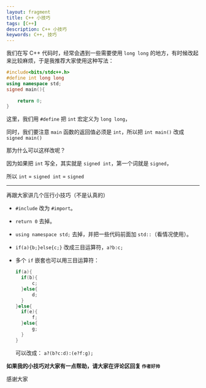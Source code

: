 ```yaml
---
layout: fragment
title: C++ 小技巧
tags: [C++]
description: C++ 小技巧
keywords: C++, 技巧
---
```


我们在写 C++ 代码时，经常会遇到一些需要使用 `long long` 的地方，有时候改起来比较麻烦，于是我推荐大家使用这种写法：

```cpp
#include<bits/stdc++.h>
#define int long long
using namespace std;
signed main(){
    
    return 0;
}
```

这里，我们用 `#define` 把 `int`  宏定义为 `long long`，

同时，我们要注意 `main` 函数的返回值必须是 `int`，所以把 `int main()` 改成 `signed main()`

那为什么可以这样改呢？

因为如果把 `int` 写全，其实就是 `signed int`，第一个词就是 `signed`，

所以 `int` = `signed int` = `signed`

---

再跟大家讲几个压行小技巧（不是认真的）

- `#include` 改为 `#import`。

- `return 0` 去掉。

- `using namespace std;` 去掉，并把一些代码前面加 `std::`（看情况使用）。

- `if(a){b;}else{c;}` 改成三目运算符，`a?b:c;`

- 多个 `if` 嵌套也可以用三目运算符：
  ```cpp
  if(a){
    if(b){
        c;
    }else{
        d;
    }
  }else{
    if(e){
        f;
    }else{
        g;
    }
  }
  ```

  可以改成： `a?(b?c:d):(e?f:g);`

**如果我的小技巧对大家有一点帮助，请大家在评论区回复 `作者好帅`**

感谢大家